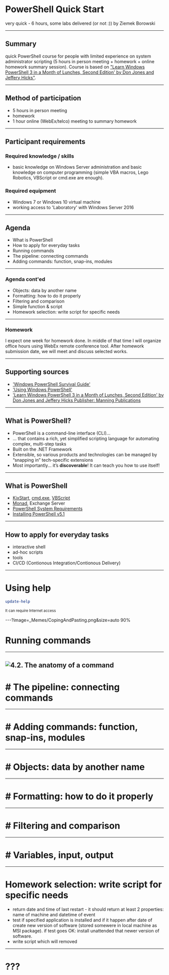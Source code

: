# PowerShell Quick Start
very quick - 6 hours, some labs 
delivered (or not :)) by Ziemek Borowski

--- 

## Summary
quick PowerShell course for people with limited experience on system administrator scripting (5 hours in person meeting + homework + online homework summary session). Course is based on ["Learn Windows PowerShell 3 in a Month of Lunches, Second Edition' by Don Jones and Jeffery Hicks"](https://www.safaribooksonline.com/library/view/learn-windows-powershell/9781617291081/).  

---
## Method of participation
- 5 hours in person meeting
- homework 
- 1 hour online (WebEx/telco) meeting to summary homework

---

## Participant requirements

### Required knowledge / skills
- basic knowledge on Windows Server administration and basic knowledge on computer programming (simple VBA macros, Lego Robotics, VBScript or cmd.exe are enough). 

### Required equipment
- Windows 7 or Windows 10 virtual machine  
- working access to 'Laboratory' with Windows Server 2016 

---

## Agenda
- What is PowerShell
- How to apply for everyday tasks 
- Running commands      
- The pipeline: connecting commands 
- Adding commands: function, snap-ins, modules 
---
### Agenda cont'ed
- Objects: data by another name    
- Formatting: how to do it properly
- Filtering and comparison
- Simple function & script
- Homework selection: write script for specific needs
---
### Homework

I expect one week for homework done. In middle of that time I will organize office hours using WebEx remote conference tool. After homework submission date, we will meet and discuss selected works. 

---
## Supporting sources
* ['Windows PowerShell Survival Guide'](https://social.technet.microsoft.com/wiki/contents/articles/183.windows-powershell-survival-guide.aspx)
* ['Using Windows PowerShell'](https://docs.microsoft.com/en-us/powershell/scripting/getting-started/fundamental/using-windows-powershell)
* ['Learn Windows PowerShell 3 in a Month of Lunches, Second Edition' by Don Jones and Jeffery Hicks Publisher: Manning Publications](https://www.safaribooksonline.com/library/view/learn-windows-powershell/9781617291081/)
--- 
## What is PowerShell? 
* PowerShell is a command-line interface (CLI)... 
*  ... that contains a rich, yet simplified scripting language for automating complex, multi-step tasks
* Built on the .NET Framework
* Extensible, so various products and technologies can be managed by “snapping in” tech-specific extensions
* Most importantly... it’s **discoverable**! It can teach you how to use itself!
--- 
## What is PowerShell
- [KixStart](http://www.kixtart.org/), [cmd.exe](https://ss64.com/nt/), [VBScript](https://ss64.com/vb/)
- [Monad](https://www.jsnover.com/blog/2011/10/01/monad-manifesto/), Exchange Server 
- [PowerShell System Requirements](https://docs.microsoft.com/en-us/powershell/wmf/5.1/install-configure)
- [Installing PowerShell v5.1](https://docs.microsoft.com/en-us/powershell/scripting/setup/installing-windows-powershell?view=powershell-5.1)
---
## How to apply for everyday tasks
- interactive shell 
- ad-hoc scripts 
- tools 
- CI/CD (Contionous Integration/Contionous Delivery) 
--- 
# Using help
```PowerShell
update-help 
```
<small>It can require Internet access</small>

---?image=_Memes/CopingAndPasting.png&size=auto 90%

# Running commands
---
![4.2. The anatomy of a command ](https://www.safaribooksonline.com/library/view/learn-windows-powershell/9781617291081/04fig01.jpg) 
--- 
# # The pipeline: connecting commands
--- 
# # Adding commands: function, snap-ins, modules
--- 
# # Objects: data by another name
--- 
# # Formatting: how to do it properly
--- 
# # Filtering and comparison
--- 
# # Variables, input, output
--- 
# Homework selection: write script for specific needs
* return date and time of last restart - it should return at least 2 properties: name of machine and datetime of event 
* test if specified application is installed and if it happen after date of create new version of software (stored somewere in local machine as MSI package). if test goes OK: install unattended that newer version of software. 
* write script which will removed 
--- 
# ??? 

